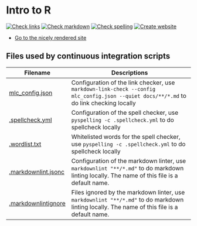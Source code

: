 # Intro to R

<!-- markdownlint-disable MD013 --><!-- Badges cannot be split up over lines, hence will break 80 characters per line -->

[![Check links](https://github.com/richelbilderbeek/intro_r_course/actions/workflows/check_links.yaml/badge.svg?branch=main)](https://github.com/richelbilderbeek/intro_r_course/actions/workflows/check_links.yaml)
[![Check markdown](https://github.com/richelbilderbeek/intro_r_course/actions/workflows/check_markdown.yaml/badge.svg?branch=main)](https://github.com/richelbilderbeek/intro_r_course/actions/workflows/check_markdown.yaml)
[![Check spelling](https://github.com/richelbilderbeek/intro_r_course/actions/workflows/check_spelling.yaml/badge.svg?branch=main)](https://github.com/richelbilderbeek/intro_r_course/actions/workflows/check_spelling.yaml)
[![Create website](https://github.com/richelbilderbeek/intro_r_course/actions/workflows/create_website.yaml/badge.svg?branch=main)](https://github.com/richelbilderbeek/intro_r_course/actions/workflows/create_website.yaml)

<!-- markdownlint-enable MD013 -->

- [Go to the nicely rendered site](https://richelbilderbeek.github.io/intro_r_course/)

## Files used by continuous integration scripts

<!-- markdownlint-disable MD013 --><!-- Tables cannot be split up over lines, hence will break 80 characters per line -->

Filename                              |Descriptions
--------------------------------------|--------------------------------------------------------------------------------------------------------------------------------------
[mlc_config.json](mlc_config.json)    |Configuration of the link checker, use `markdown-link-check --config mlc_config.json --quiet docs/**/*.md` to do link checking locally
[.spellcheck.yml](.spellcheck.yml)    |Configuration of the spell checker, use `pyspelling -c .spellcheck.yml` to do spellcheck locally
[.wordlist.txt](.wordlist.txt)        |Whitelisted words for the spell checker, use `pyspelling -c .spellcheck.yml` to do spellcheck locally
[.markdownlint.jsonc](.markdownlint.jsonc)|Configuration of the markdown linter, use `markdownlint "**/*.md"` to do markdown linting locally. The name of this file is a default name.
[.markdownlintignore](.markdownlintignore)|Files ignored by the markdown linter, use `markdownlint "**/*.md"` to do markdown linting locally. The name of this file is a default name.

<!-- markdownlint-enable MD013 -->

